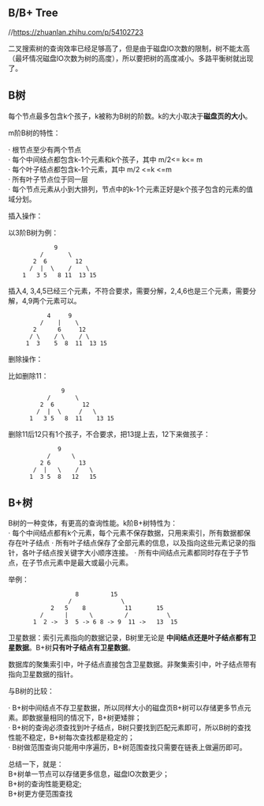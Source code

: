 ## B/B+ Tree

//https://zhuanlan.zhihu.com/p/54102723

二叉搜索树的查询效率已经足够高了，但是由于磁盘IO次数的限制，树不能太高（最坏情况磁盘IO次数为树的高度），所以要把树的高度减小。多路平衡树就出现了。

## B树

每个节点最多包含k个孩子，k被称为B树的阶数。k的大小取决于**磁盘页的大小**。

m阶B树的特性：

· 根节点至少有两个节点\
· 每个中间结点都包含k-1个元素和k个孩子，其中  m/2<= k<= m\
· 每个叶子结点都包含k-1个元素，其中 m/2 <=k <=m\
· 所有叶子节点位于同一层\
· 每个节点元素从小到大排列，节点中的k-1个元素正好是k个孩子包含的元素的值域分划。

插入操作：

以3阶B树为例：

                 9
             /       \
           2  6        12
          /  |  \    /    \
        1   3 5   8 11  13 15
 
 插入4,  3,4,5已经三个元素，不符合要求，需要分解，2,4,6也是三个元素，需要分解，4,9两个元素可以。
 
               4     9
             /    |    \
           2      6     12
          / \    / \    / \
         1  3    5  8  11  13 15
 
 删除操作：
 
 比如删除11：
 
                   9
               /       \
             2  6        12
            /  |  \     /   \
          1   3 5   8  11    13 15
 
 删除11后12只有1个孩子，不合要求，把13提上去，12下来做孩子：
 
                  9
               /      \
             2 6        13
           /  |   \    /   \
          1  3 5  8   12   15
 
 ## B+树
 
 B树的一种变体，有更高的查询性能。k阶B+树特性为：\
 · 每个中间结点都有k个元素，每个元素不保存数据，只用来索引，所有数据都保存在叶子结点
 · 所有叶子结点保存了全部元素的信息，以及指向这些元素记录的指针，各叶子结点按关键字大小顺序连接。
 · 所有中间结点元素都同时存在于子节点，在子节点元素中是最大或最小元素。
 
 举例：
 
                       8         15
                     /              \
                2   5    8           11       15
             /      |      \         /           \
           1  2 ->  3  5 -> 6 8 -> 9  11 ->   13  15    
           
  卫星数据：索引元素指向的数据记录，B树里无论是 **中间结点还是叶子结点都有卫星数据**。B+树**只有叶子结点有卫星数据**。
  
  数据库的聚集索引中，叶子结点直接包含卫星数据。非聚集索引中，叶子结点带有指向卫星数据的指针。
  
  与B树的比较：
  
  · B+树中间结点不存卫星数据，所以同样大小的磁盘页B+树可以存储更多节点元素。即数据量相同的情况下，B+树更矮胖；\
  · B+树的查询必须查找到叶子结点，B树只要找到匹配元素即可，所以B树的查找性能不稳定，B+树每次查找都是稳定的；\
  · B树做范围查询只能用中序遍历，B+树范围查找只需要在链表上做遍历即可。
  
  总结一下，就是：\
  B+树单一节点可以存储更多信息，磁盘IO次数更少；\
  B+树的查询性能更稳定;\
  B+树更方便范围查找
  
  
  
